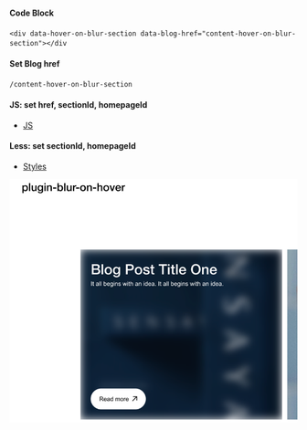 

#### Code Block
``<div data-hover-on-blur-section data-blog-href="content-hover-on-blur-section"></div
``

#### Set Blog href  
``/content-hover-on-blur-section``


#### JS: set href, sectionId, homepageId
- [JS ](src/index.js) 

#### Less: set sectionId, homepageId
- [Styles](src/style.less)

![img_1.png](img_1.png)


